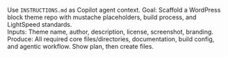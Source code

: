 Use `INSTRUCTIONS.md` as Copilot agent context.
Goal: Scaffold a WordPress block theme repo with mustache placeholders, build process, and LightSpeed standards.  
Inputs: Theme name, author, description, license, screenshot, branding.
Produce: All required core files/directories, documentation, build config, and agentic workflow.
Show plan, then create files.